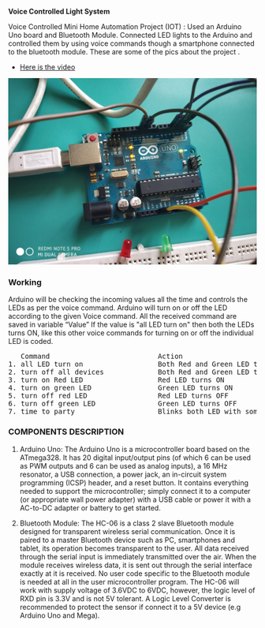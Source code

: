 **Voice Controlled Light System**

Voice Controlled Mini Home Automation Project (IOT) : Used an Arduino Uno board and Bluetooth Module. Connected LED lights to the Arduino and controlled them by using voice commands though a smartphone connected to the bluetooth module.
These are some of the pics about the project .

* [Here is the video]()

![Image2](https://github.com/Ishaan28malik/IOT-Works/blob/master/Voice/IMG-20190403-WA0036.jpg)

### Working
Arduino will be checking the incoming values all the time and controls the LEDs as per
the voice command. Arduino will turn on or off the LED according to the given Voice
command. All the received command are saved in variable “Value”
If the value is "all LED turn on" then both the LEDs turns ON, like this other voice
commands for turning on or off the individual LED is coded.
<pre>
   Command                          Action
1. all LED turn on                  Both Red and Green LED turns ON
2. turn off all devices             Both Red and Green LED turns OFF
3. turn on Red LED                  Red LED turns ON
4. turn on green LED                Green LED turns ON
5. turn off red LED                 Red LED turns OFF
6. turn off green LED               Green LED turns OFF
7. time to party                    Blinks both LED with some delay
</pre>

### COMPONENTS DESCRIPTION
1. Arduino Uno: The Arduino Uno is a microcontroller board based on the
ATmega328. It has 20 digital input/output pins (of which 6 can be used as PWM
outputs and 6 can be used as analog inputs), a 16 MHz resonator, a USB
connection, a power jack, an in-circuit system programming (ICSP) header, and a
reset button. It contains everything needed to support the microcontroller; simply
connect it to a computer (or appropriate wall power adapter) with a USB cable or
power it with a AC-to-DC adapter or battery to get started.

2. Bluetooth Module: The HC-06 is a class 2 slave Bluetooth module designed for
transparent wireless serial communication. Once it is paired to a master Bluetooth
device such as PC, smartphones and tablet, its operation becomes transparent to
the user. All data received through the serial input is immediately transmitted over
the air. When the module receives wireless data, it is sent out through the serial
interface exactly at it is received. No user code specific to the Bluetooth module is
needed at all in the user microcontroller program. The HC-06 will work with
supply voltage of 3.6VDC to 6VDC, however, the logic level of RXD pin is 3.3V
and is not 5V tolerant. A Logic Level Converter is recommended to protect the
sensor if connect it to a 5V device (e.g Arduino Uno and Mega).

